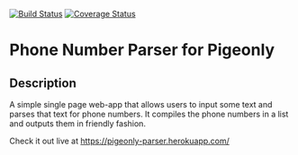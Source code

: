 [![Build Status](https://travis-ci.org/peteralfredoflynn/pigeonly_test.svg?branch=master)](https://travis-ci.org/peteralfredoflynn/pigeonly_test)   [![Coverage Status](https://coveralls.io/repos/github/peteralfredoflynn/pigeonly_test/badge.svg?branch=master)](https://coveralls.io/github/peteralfredoflynn/pigeonly_test?branch=master)

# Phone Number Parser for Pigeonly

## Description
A simple single page web-app that allows users to input some text and parses that text for phone numbers.
It compiles the phone numbers in a list and outputs them in friendly fashion.

Check it out live at https://pigeonly-parser.herokuapp.com/